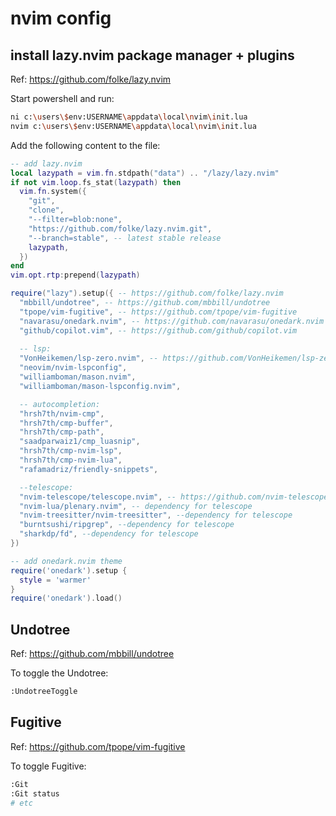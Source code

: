 # nvim config

## install lazy.nvim package manager + plugins

Ref: https://github.com/folke/lazy.nvim

Start powershell and run:
```bash
ni c:\users\$env:USERNAME\appdata\local\nvim\init.lua
nvim c:\users\$env:USERNAME\appdata\local\nvim\init.lua
```
Add the following content to the file:

```lua
-- add lazy.nvim
local lazypath = vim.fn.stdpath("data") .. "/lazy/lazy.nvim"
if not vim.loop.fs_stat(lazypath) then
  vim.fn.system({
    "git",
    "clone",
    "--filter=blob:none",
    "https://github.com/folke/lazy.nvim.git",
    "--branch=stable", -- latest stable release
    lazypath,
  })
end
vim.opt.rtp:prepend(lazypath)

require("lazy").setup({ -- https://github.com/folke/lazy.nvim
  "mbbill/undotree", -- https://github.com/mbbill/undotree
  "tpope/vim-fugitive", -- https://github.com/tpope/vim-fugitive
  "navarasu/onedark.nvim", -- https://github.com/navarasu/onedark.nvim
  "github/copilot.vim", -- https://github.com/github/copilot.vim
  
  -- lsp:
  "VonHeikemen/lsp-zero.nvim", -- https://github.com/VonHeikemen/lsp-zero.nvim
  "neovim/nvim-lspconfig",
  "williamboman/mason.nvim",
  "williamboman/mason-lspconfig.nvim",

  -- autocompletion:
  "hrsh7th/nvim-cmp",
  "hrsh7th/cmp-buffer",
  "hrsh7th/cmp-path",
  "saadparwaiz1/cmp_luasnip",
  "hrsh7th/cmp-nvim-lsp",
  "hrsh7th/cmp-nvim-lua",
  "rafamadriz/friendly-snippets",

  --telescope:
  "nvim-telescope/telescope.nvim", -- https://github.com/nvim-telescope/telescope.nvim
  "nvim-lua/plenary.nvim", -- dependency for telescope
  "nvim-treesitter/nvim-treesitter", --dependency for telescope
  "burntsushi/ripgrep", --dependency for telescope
  "sharkdp/fd", --dependency for telescope
})

-- add onedark.nvim theme
require('onedark').setup {
  style = 'warmer'
}
require('onedark').load()

```

## Undotree

Ref: https://github.com/mbbill/undotree

To toggle the Undotree:

```bash
:UndotreeToggle
```

## Fugitive

Ref: https://github.com/tpope/vim-fugitive

To toggle Fugitive:

```bash
:Git
:Git status
# etc
```

